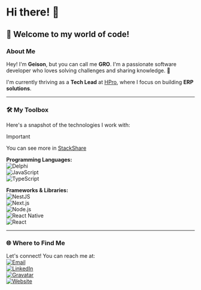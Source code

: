 # Hi there! 👋

## 🌟 Welcome to my world of code!

### About Me
Hey! I'm **Geison**, but you can call me **GRO**. I'm a passionate software developer who loves solving challenges and sharing knowledge. 🚀

I'm currently thriving as a **Tech Lead** at [HPro](https://github.com/hproinformatica), where I focus on building **ERP solutions**.

---

### 🛠️ My Toolbox
Here's a snapshot of the technologies I work with:

> [!IMPORTANT]
> You can see more in [StackShare](https://stackshare.io/GeisonJr/personal)

**Programming Languages:**  
![Delphi](https://img.shields.io/badge/-Delphi-EE1F35?style=flat&logo=delphi&logoColor=white)  
![JavaScript](https://img.shields.io/badge/-JavaScript-F7DF1E?style=flat&logo=javascript&logoColor=black)  
![TypeScript](https://img.shields.io/badge/-TypeScript-3178C6?style=flat&logo=typescript&logoColor=white)  

**Frameworks & Libraries:**  
![NestJS](https://img.shields.io/badge/-NestJS-ca3c4d?style=flat&logo=nestjs&logoColor=white)  
![Next.js](https://img.shields.io/badge/-Next.js-000000?style=flat&logo=next.js&logoColor=white)  
![Node.js](https://img.shields.io/badge/-Node.js-339933?style=flat&logo=node.js&logoColor=white)  
![React Native](https://img.shields.io/badge/-React%20Native-262626?style=flat&logo=react&logoColor=white)  
![React](https://img.shields.io/badge/-React-61DAFB?style=flat&logo=react&logoColor=black)  

---

### 🌐 Where to Find Me
Let's connect! You can reach me at:  
[![Email](https://img.shields.io/badge/-Email-D14836?style=flat&logo=gmail&logoColor=white)](mailto:contact@geison.dev?subject=Contact&body=Hi%20Geison%2C%0A%0AI%20am%20...%20and%20I%20would%20like%20to%20contact%20you%20to%20...)  
[![LinkedIn](https://img.shields.io/badge/-LinkedIn-0077B5?style=flat&logo=linkedin&logoColor=white)](https://www.linkedin.com/in/geisonjr/)  
[![Gravatar](https://img.shields.io/badge/-Gravatar-1E8E3E?style=flat&logo=gravatar&logoColor=white)](https://pt.gravatar.com/geisonjr)  
[![Website](https://img.shields.io/badge/-Website-000000?style=flat&logo=next.js&logoColor=white)](https://geisonjr.com)  
